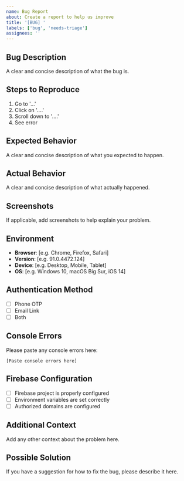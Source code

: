 ```yaml
---
name: Bug Report
about: Create a report to help us improve
title: '[BUG] '
labels: ['bug', 'needs-triage']
assignees: ''
---
```


## Bug Description
A clear and concise description of what the bug is.

## Steps to Reproduce
1. Go to '...'
2. Click on '....'
3. Scroll down to '....'
4. See error

## Expected Behavior
A clear and concise description of what you expected to happen.

## Actual Behavior
A clear and concise description of what actually happened.

## Screenshots
If applicable, add screenshots to help explain your problem.

## Environment
- **Browser**: [e.g. Chrome, Firefox, Safari]
- **Version**: [e.g. 91.0.4472.124]
- **Device**: [e.g. Desktop, Mobile, Tablet]
- **OS**: [e.g. Windows 10, macOS Big Sur, iOS 14]

## Authentication Method
- [ ] Phone OTP
- [ ] Email Link
- [ ] Both

## Console Errors
Please paste any console errors here:
```
[Paste console errors here]
```

## Firebase Configuration
- [ ] Firebase project is properly configured
- [ ] Environment variables are set correctly
- [ ] Authorized domains are configured

## Additional Context
Add any other context about the problem here.

## Possible Solution
If you have a suggestion for how to fix the bug, please describe it here.